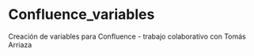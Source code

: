 # Confluence_variables
Creación de variables para Confluence - trabajo colaborativo con Tomás Arriaza
